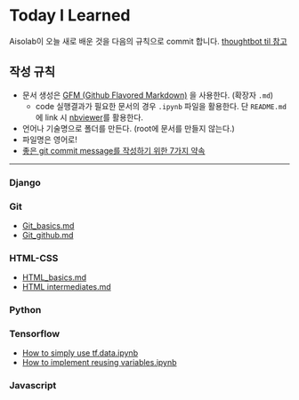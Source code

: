 # Today I Learned

Aisolab이 오늘 새로 배운 것을 다음의 규칙으로 commit 합니다. [thoughtbot til 참고](https://github.com/thoughtbot/til)

## 작성 규칙
* 문서 생성은 [GFM (Github Flavored Markdown)](https://help.github.com/articles/github-flavored-markdown/) 을 사용한다. (확장자 `.md`)
	+ code 실행결과가 필요한 문서의 경우 `.ipynb` 파일을 활용한다. 단 `README.md`에 link 시 [nbviewer](https://nbviewer.jupyter.org/)를 활용한다.
* 언어나 기술명으로 폴더를 만든다. (root에 문서를 만들지 않는다.)
* 파일명은 영어로!
* [좋은 git commit message를 작성하기 위한 7가지 약속](http://meetup.toast.com/posts/106)

---
### Django

### Git
* [Git_basics.md](https://github.com/aisolab/TIL/blob/master/Git/Git_basics.md)
* [Git_github.md](https://github.com/aisolab/TIL/blob/master/Git/Git_github.md)

### HTML-CSS
* [HTML_basics.md](https://github.com/aisolab/TIL/blob/master/HTML-CSS/HTML_basics.md)
* [HTML intermediates.md](https://github.com/aisolab/TIL/blob/master/HTML-CSS/HTML_intermediates.md)
### Python

### Tensorflow
* [How to simply use tf.data.ipynb](https://nbviewer.jupyter.org/github/aisolab/TIL/blob/master/Tensorflow/How%20to%20simply%20use%20tf.data.ipynb)
* [How to implement reusing variables.ipynb](https://nbviewer.jupyter.org/github/aisolab/TIL/blob/master/Tensorflow/How%20to%20implement%20reusing%20variables.ipynb)

### Javascript
